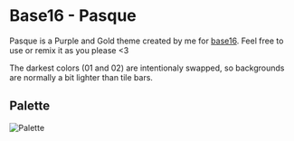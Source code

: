 # Base16 - Pasque
Pasque is a Purple and Gold theme created by me for [base16](https://github.com/chriskempson/base16).
Feel free to use or remix it as you please <3

The darkest colors (01 and 02) are intentionaly swapped, so backgrounds are normally a bit lighter than tile bars.

## Palette
![Palette](https://raw.githubusercontent.com/Misterio77/base16-pasque-scheme/master/pasque.png)
